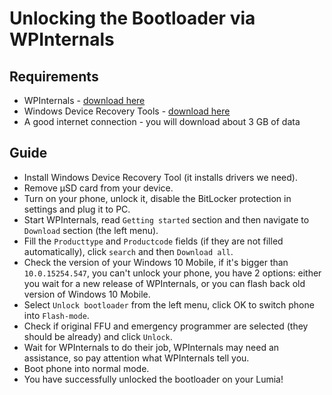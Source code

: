 # Unlocking the Bootloader via WPInternals

## Requirements

- WPInternals - [download here](https://wpinternals.net/index.php/downloads)
- Windows Device Recovery Tools - [download here](https://support.microsoft.com/en-us/help/12379/windows-10-mobile-device-recovery-tool-faq)
- A good internet connection - you will download about 3 GB of data

## Guide

- Install Windows Device Recovery Tool (it installs drivers we need).
- Remove μSD card from your device.
- Turn on your phone, unlock it, disable the BitLocker protection in settings and plug it to PC.
- Start WPInternals, read `Getting started` section and then navigate to `Download` section (the left menu).
- Fill the `Producttype` and `Productcode` fields (if they are not filled automatically), click `search` and then `Download all`.
- Check the version of your Windows 10 Mobile, if it's bigger than `10.0.15254.547`, you can't unlock your phone, you have 2 options: either you wait for a new release of WPInternals, or you can flash back old version of Windows 10 Mobile.
- Select `Unlock bootloader` from the left menu, click OK to switch phone into `Flash-mode`.
- Check if original FFU and emergency programmer are selected (they should be already) and click `Unlock`.
- Wait for WPInternals to do their job, WPInternals may need an assistance, so pay attention what WPInternals tell you.
- Boot phone into normal mode.
- You have successfully unlocked the bootloader on your Lumia!
